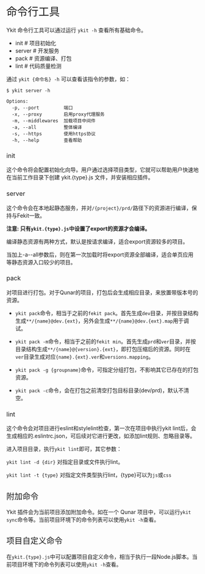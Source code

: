 <h1 style="font-weight: normal"> 命令行工具 </h1>

Ykit 命令行工具可以通过运行 `ykit -h` 查看所有基础命令。

- init            # 项目初始化
- server          # 开发服务
- pack            # 资源编译、打包
- lint            # 代码质量检测

通过 `ykit {命令名} -h` 可以查看该指令的参数，如：

```
$ ykit server -h

Options:
  -p, --port         端口
  -x, --proxy        启用proxy代理服务
  -m, --middlewares  加载项目中间件
  -a, --all          整体编译
  -s, --https        使用https协议
  -h, --help         查看帮助
```

<h3 style="font-weight: normal"> init </h3>

这个命令将会配置初始化向导。用户通过选择项目类型，它就可以帮助用户快速地在当前工作目录下创建 ykit.{type}.js 文件，并安装相应插件。

<h3 style="font-weight: normal"> server </h3>

这个命令会在本地起静态服务，并对`/{project}/prd/`路径下的资源进行编译，保持与Fekit一致。

**注意: 只有`ykit.{type}.js`中设置了export的资源才会编译。**

编译静态资源有两种方式，默认是按请求编译，适合export资源较多的项目。

当加上-a--all参数后，则在第一次加载时将export资源全部编译，适合单页应用等静态资源入口较少的项目。

<h3 style="font-weight: normal"> pack </h3>

对项目进行打包。对于Qunar的项目，打包后会生成相应目录，来放置带版本号的资源。

- `ykit pack`命令，相当于之前的`fekit pack`。首先生成`dev`目录，并按目录结构生成`**/{name}@dev.{ext}`，另外会生成`**/{name}@dev.{ext}.map`用于调试。

- `ykit pack -m`命令，相当于之前的`fekit min`。首先生成`prd`和`ver`目录，并按目录结构生成`**/{name}@{version}.{ext}`，即打包压缩后的资源。同时在`ver`目录生成对应`{name}.{ext}.ver`和`versions.mapping`。

- `ykit pack -g {groupname}`命令，可指定分组打包，不影响其它已存在的打包资源。

- `ykit pack -c`命令，会在打包之前清空打包目标目录(dev/prd)，默认不清空。

<h3 style="font-weight: normal"> lint </h3>

这个命令会对项目进行eslint和stylelint检查，第一次在项目中执行ykit lint后，会生成相应的.eslintrc.json，可后续对它进行更改，如添加lint规则、忽略目录等。

进入项目目录，执行`ykit lint`即可，其它参数：

`ykit lint -d {dir}` 对指定目录或文件执行lint。

`ykit lint -t {type}` 对指定文件类型执行lint，{type}可以为`js`或`css`

<h2 style="font-weight: normal"> 附加命令 </h2>

Ykit 插件会为当前项目添加附加命令。如在一个 Qunar 项目中，可以运行`ykit sync`命令等。当前项目环境下的命令列表可以使用`ykit -h`查看。

<h2 style="font-weight: normal"> 项目自定义命令 </h2>

在`ykit.{type}.js`中可以配置项目自定义命令，相当于执行一段Node.js脚本。当前项目环境下的命令列表可以使用`ykit -h`查看。
